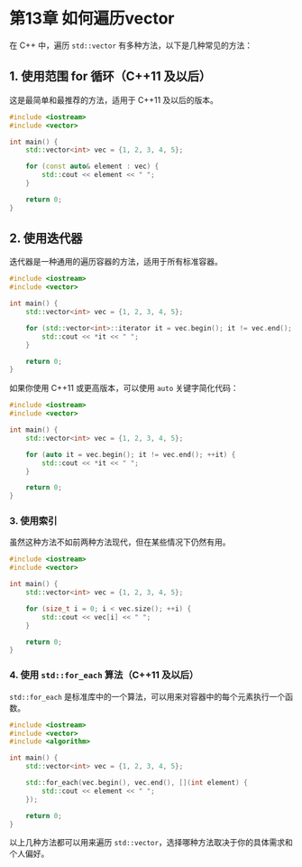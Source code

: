 # 第13章 如何遍历vector

在 C++ 中，遍历 `std::vector` 有多种方法，以下是几种常见的方法：

## 1. 使用范围 for 循环（C++11 及以后）

这是最简单和最推荐的方法，适用于 C++11 及以后的版本。

```c++
#include <iostream>
#include <vector>

int main() {
    std::vector<int> vec = {1, 2, 3, 4, 5};

    for (const auto& element : vec) {
        std::cout << element << " ";
    }

    return 0;
}
```

## 2. 使用迭代器

迭代器是一种通用的遍历容器的方法，适用于所有标准容器。

```c++
#include <iostream>
#include <vector>

int main() {
    std::vector<int> vec = {1, 2, 3, 4, 5};

    for (std::vector<int>::iterator it = vec.begin(); it != vec.end(); ++it) {
        std::cout << *it << " ";
    }

    return 0;
}
```

如果你使用 C++11 或更高版本，可以使用 `auto` 关键字简化代码：

```c++
#include <iostream>
#include <vector>

int main() {
    std::vector<int> vec = {1, 2, 3, 4, 5};

    for (auto it = vec.begin(); it != vec.end(); ++it) {
        std::cout << *it << " ";
    }

    return 0;
}
```

### 3. 使用索引

虽然这种方法不如前两种方法现代，但在某些情况下仍然有用。

```c++
#include <iostream>
#include <vector>

int main() {
    std::vector<int> vec = {1, 2, 3, 4, 5};

    for (size_t i = 0; i < vec.size(); ++i) {
        std::cout << vec[i] << " ";
    }

    return 0;
}
```

### 4. 使用 `std::for_each` 算法（C++11 及以后）

`std::for_each` 是标准库中的一个算法，可以用来对容器中的每个元素执行一个函数。

```c++
#include <iostream>
#include <vector>
#include <algorithm>

int main() {
    std::vector<int> vec = {1, 2, 3, 4, 5};

    std::for_each(vec.begin(), vec.end(), [](int element) {
        std::cout << element << " ";
    });

    return 0;
}
```

以上几种方法都可以用来遍历 `std::vector`，选择哪种方法取决于你的具体需求和个人偏好。
